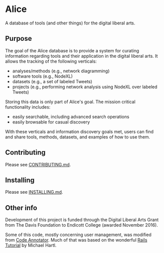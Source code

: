 # Alice
A database of tools (and other things) for the digital liberal arts.

## Purpose
The goal of the Alice database is to provide a system for curating information
regarding tools and their application in the digital liberal arts.
It allows the tracking of the following verticals:

  * analyses/methods (e.g., network diagramming)
  * software tools (e.g., NodeXL)
  * datasets (e.g., a set of labeled Tweets)
  * projects (e.g., performing network analysis using NodeXL over labeled Tweets)

Storing this data is only part of Alice's goal. The mission critical 
functionality includes:

  * easily searchable, including advanced search operations
  * easily browsable for casual discovery

With these verticals and information discovery goals met, users can find and
share tools, methods, datasets, and examples of how to use them.

## Contributing
Please see [CONTRIBUTING.md](CONTRIBUTING.md).

## Installing
Please see [INSTALLING.md](INSTALLING.md).


## Other info
Development of this project is funded through the Digital Liberal Arts
Grant from The Davis Foundation to Endicott College (awarded November 2016).

Some of this code, mostly concerning user management, was modified from 
[Code Annotator](https://github.com/hafeild/code-annotator). Much of that
was based on the wonderful [Rails Tutorial](https://www.railstutorial.org/) by
Michael Hartl. 